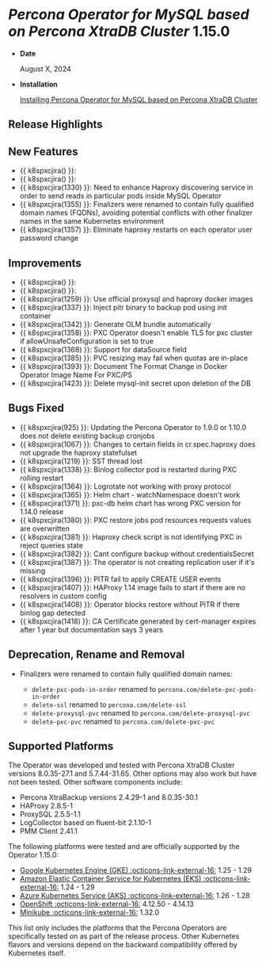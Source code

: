 # *Percona Operator for MySQL based on Percona XtraDB Cluster* 1.15.0

* **Date**

   August X, 2024

* **Installation**

   [Installing Percona Operator for MySQL based on Percona XtraDB Cluster](../System-Requirements.md#installation-guidelines)

## Release Highlights


## New Features 



* {{ k8spxcjira() }}: 
* {{ k8spxcjira() }}: 
* {{ k8spxcjira(1330) }}: Need to enhance Haproxy discovering service in order to send reads in particular pods inside MySQL Operator
* {{ k8spxcjira(1355) }}: Finalizers were renamed to contain fully qualified domain names (FQDNs), avoiding potential conflicts with other finalizer names in the same Kubernetes environment
* {{ k8spxcjira(1357) }}: Eliminate haproxy restarts on each operator user password change

## Improvements

* {{ k8spxcjira() }}: 
* {{ k8spxcjira() }}: 
* {{ k8spxcjira(1259) }}: Use official proxysql and haproxy docker images
* {{ k8spxcjira(1337) }}: Inject pitr binary to backup pod using init container
* {{ k8spxcjira(1342) }}: Generate OLM bundle automatically
* {{ k8spxcjira(1358) }}: PXC Operator doesn't enable TLS for pxc cluster if allowUnsafeConfiguration is set to true
* {{ k8spxcjira(1368) }}: Support for dataSource field
* {{ k8spxcjira(1385) }}: PVC resizing may fail when quotas are in-place
* {{ k8spxcjira(1393) }}: Document The Format Change in Docker Operator Image Name For PXC/PS
* {{ k8spxcjira(1423) }}: Delete mysql-init secret upon deletion of the DB

## Bugs Fixed

* {{ k8spxcjira(925) }}: Updating the Percona Operator to 1.9.0 or 1.10.0 does not delete existing backup cronjobs
* {{ k8spxcjira(1067) }}: Changes to certain fields in cr.spec.haproxy does not upgrade the haproxy statefulset
* {{ k8spxcjira(1219) }}: SST thread lost
* {{ k8spxcjira(1338) }}: Binlog collector pod is restarted during PXC rolling restart
* {{ k8spxcjira(1364) }}: Logrotate not working with proxy protocol
* {{ k8spxcjira(1365) }}: Helm chart - watchNamespace doesn't work
* {{ k8spxcjira(1371) }}: pxc-db helm chart has wrong PXC version for 1.14.0 release
* {{ k8spxcjira(1380) }}: PXC restore jobs pod resources requests values are overwritten
* {{ k8spxcjira(1381) }}: Haproxy check script is not identifying PXC in reject queries state
* {{ k8spxcjira(1382) }}: Cant configure backup without credentialsSecret
* {{ k8spxcjira(1387) }}: The operator is not creating replication user if it's missing
* {{ k8spxcjira(1396) }}: PITR fail to apply CREATE USER events
* {{ k8spxcjira(1407) }}: HAProxy 1.14 image fails to start if there are no resolvers in custom config
* {{ k8spxcjira(1408) }}: Operator blocks restore without PiTR if there binlog gap detected
* {{ k8spxcjira(1418) }}: CA Certificate generated by cert-manager expires after 1 year but documentation says 3 years

## Deprecation, Rename and Removal

* Finalizers were renamed to contain fully qualified domain names:

    * `delete-pxc-pods-in-order` renamed to `percona.com/delete-pxc-pods-in-order`
    * `delete-ssl` renamed to `percona.com/delete-ssl`
    * `delete-proxysql-pvc` renamed to `percona.com/delete-proxysql-pvc`
    * `delete-pxc-pvc` renamed to `percona.com/delete-pxc-pvc`

## Supported Platforms

The Operator was developed and tested with Percona XtraDB Cluster versions 8.0.35-27.1 and 5.7.44-31.65. Other options may also work but have not been tested. Other software components include:

* Percona XtraBackup versions 2.4.29-1 and 8.0.35-30.1
* HAProxy 2.8.5-1
* ProxySQL 2.5.5-1.1
* LogCollector based on fluent-bit 2.1.10-1
* PMM Client 2.41.1

The following platforms were tested and are officially supported by the Operator
1.15.0:

* [Google Kubernetes Engine (GKE) :octicons-link-external-16:](https://cloud.google.com/kubernetes-engine) 1.25 - 1.29
* [Amazon Elastic Container Service for Kubernetes (EKS) :octicons-link-external-16:](https://aws.amazon.com) 1.24 - 1.29
* [Azure Kubernetes Service (AKS) :octicons-link-external-16:](https://azure.microsoft.com/en-us/services/kubernetes-service/) 1.26 - 1.28
* [OpenShift :octicons-link-external-16:](https://www.redhat.com/en/technologies/cloud-computing/openshift) 4.12.50 - 4.14.13
* [Minikube :octicons-link-external-16:](https://minikube.sigs.k8s.io/docs/) 1.32.0

This list only includes the platforms that the Percona Operators are specifically tested on as part of the release process. Other Kubernetes flavors and versions depend on the backward compatibility offered by Kubernetes itself.

